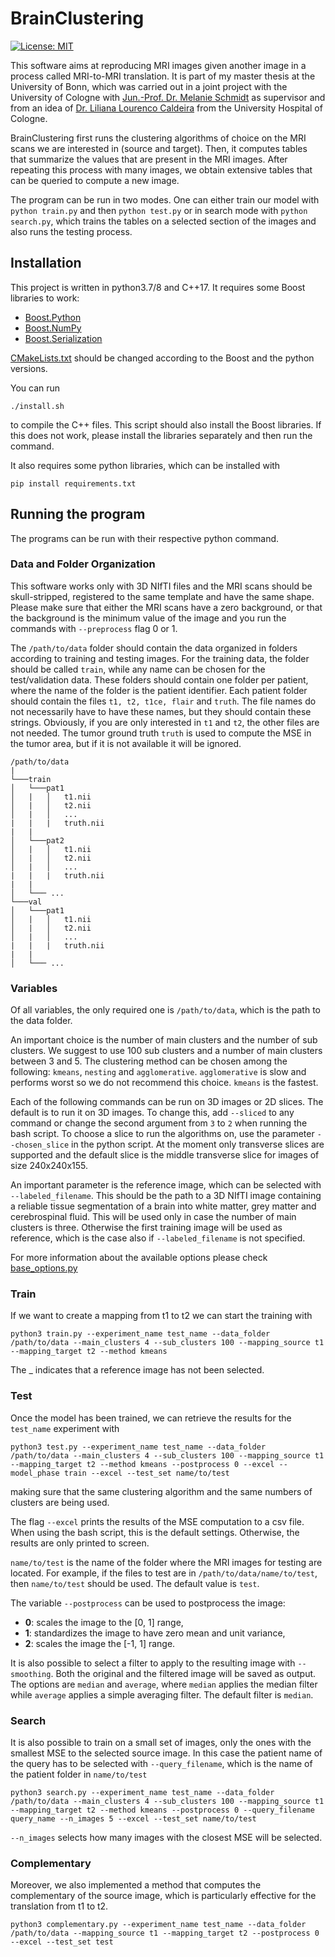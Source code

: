 # BrainClustering
[![License: MIT](https://img.shields.io/badge/License-MIT-yellow.svg)](https://opensource.org/licenses/MIT)

This software aims at reproducing MRI images given another image in a process called MRI-to-MRI translation.
It is part of my master thesis at the University of Bonn, which was carried out in a joint project with the University 
of Cologne with [Jun.-Prof. Dr. Melanie Schmidt](https://orcid.org/0000-0003-4856-3905)
as supervisor and from an idea of [Dr. Liliana Lourenco Caldeira](https://orcid.org/0000-0002-9530-5899) from the University Hospital of Cologne.

BrainClustering first runs the clustering algorithms of choice on the MRI scans we are interested in (source and target).
Then, it computes tables that summarize the values that are present in the MRI images. 
After repeating this process with many images, we obtain extensive tables that can be queried to compute a new image.

The program can be run in two modes.
One can either train our model with `python train.py` and then `python test.py` or in search mode with `python search.py`,
which trains the tables on a selected section of the images and also runs the testing process.

## Installation
This project is written in python3.7/8 and C++17. 
It requires some Boost libraries to work:

* [Boost.Python](https://www.boost.org/doc/libs/1_66_0/libs/python/doc/html/index.html)
* [Boost.NumPy](https://www.boost.org/doc/libs/1_66_0/libs/python/doc/html/numpy/index.html)
* [Boost.Serialization](https://www.boost.org/doc/libs/1_72_0/libs/serialization/doc/index.html)

[CMakeLists.txt](./CMakeLists.txt) should be changed according to the Boost and the python versions.

You can run
```
./install.sh
```
to compile the C++ files.
This script should also install the Boost libraries.
If this does not work, please install the libraries separately and then run the command.

It also requires some python libraries, which can be installed with
```
pip install requirements.txt
```

## Running the program
The programs can be run with their respective python command.

### Data and Folder Organization
This software works only with 3D NIfTI files and the MRI scans should be skull-stripped, registered to the same template and have the same shape.
Please make sure that either the MRI scans have a zero background, 
or that the background is the minimum value of the image and you run the commands with `--preprocess` flag 0 or 1.

The `/path/to/data` folder should contain the data organized in folders according to training and testing images.
For the training data, the folder should be called `train`, while any name can be chosen for the test/validation data.
These folders should contain one folder per patient, where the name of the folder is the patient identifier.
Each patient folder should contain the files `t1, t2, t1ce, flair` and `truth`. 
The file names do not necessarily have to have these names, 
but they should contain these strings. 
Obviously, if you are only interested in `t1` and `t2`, the other files are not needed.
The tumor ground truth `truth` is used to compute the MSE in the tumor area, but if it is not available it will be ignored.

```
/path/to/data
|
└───train
│   └───pat1
│   |   │   t1.nii
│   |   │   t2.nii
│   |   │   ...
|   |   |   truth.nii
|   |
│   └───pat2
│   |   │   t1.nii
│   |   │   t2.nii
│   |   │   ...
|   |   |   truth.nii
|   |
│   └─── ...
└───val
│   └───pat1
│   |   │   t1.nii
│   |   │   t2.nii
│   |   │   ...
|   |   |   truth.nii
|   |
│   └─── ...
```

### Variables
Of all variables, the only required one is `/path/to/data`, which is the path to the data folder.

An important choice is the number of main clusters and the number of sub clusters.
We suggest to use 100 sub clusters and a number of main clusters between 3 and 5.
The clustering method can be chosen among the following: `kmeans`, `nesting` and `agglomerative`.
`agglomerative` is slow and performs worst so we do not recommend this choice.
`kmeans` is the fastest.

Each of the following commands can be run on 3D images or 2D slices. The default is to run it on 3D images. To change this, add
`--sliced` to any command or change the second argument from `3` to `2` when running the bash script. To choose a slice to run the 
algorithms on, use the parameter `--chosen_slice` in the python script. 
At the moment only transverse slices are supported and the default slice is the middle transverse slice for images of size 240x240x155.

An important parameter is the reference image, which can be selected with `--labeled_filename`.
This should be the path to a 3D NIfTI image containing a reliable tissue segmentation
of a brain into white matter, grey matter and cerebrospinal fluid.
This will be used only in case the number of main clusters is three. 
Otherwise the first training image will be used as reference, which is the case also if `--labeled_filename` is not specified.

For more information about the available options please check [base_options.py](options/base_options.py)

### Train
If we want to create a mapping from t1 to t2 we can start the training with
```
python3 train.py --experiment_name test_name --data_folder /path/to/data --main_clusters 4 --sub_clusters 100 --mapping_source t1 --mapping_target t2 --method kmeans
```

The _ indicates that a reference image has not been selected.

### Test

Once the model has been trained, we can retrieve the results for the `test_name` experiment with
```
python3 test.py --experiment_name test_name --data_folder /path/to/data --main_clusters 4 --sub_clusters 100 --mapping_source t1 --mapping_target t2 --method kmeans --postprocess 0 --excel --model_phase train --excel --test_set name/to/test
```
making sure that the same clustering algorithm and the same numbers of clusters are being used.

The flag `--excel` prints the results of the MSE computation to a csv file. When using the bash script, this is the default settings.
Otherwise, the results are only printed to screen.

`name/to/test` is the name of the folder where the MRI images for testing are located. For example, if the files to test are in `/path/to/data/name/to/test`, then 
`name/to/test` should be used. The default value is `test`.

The variable `--postprocess` can be used to postprocess the image:
* **0**: scales the image to the [0, 1] range,
* **1**: standardizes the image to have zero mean and unit variance,
* **2**: scales the image the [-1, 1] range.

It is also possible to select a filter to apply to the resulting image with `--smoothing`. 
Both the original and the filtered image will be saved as output.
The options are `median` and `average`, where `median` applies the median filter while `average` applies a simple averaging filter.
The default filter is `median`.

### Search

It is also possible to train on a small set of images, only the ones with the smallest MSE to the selected source image.
In this case the patient name of the query has to be selected with `--query_filename`, which is the name of the patient 
folder in `name/to/test`
```
python3 search.py --experiment_name test_name --data_folder /path/to/data --main_clusters 4 --sub_clusters 100 --mapping_source t1 --mapping_target t2 --method kmeans --postprocess 0 --query_filename query_name --n_images 5 --excel --test_set name/to/test
```
`--n_images` selects how many images with the closest MSE will be selected.

### Complementary

Moreover, we also implemented a method that computes the complementary of the source image, which is particularly effective for the translation from t1 to t2.
```
python3 complementary.py --experiment_name test_name --data_folder /path/to/data --mapping_source t1 --mapping_target t2 --postprocess 0 --excel --test_set test
```
